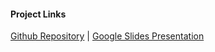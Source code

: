 #### Project Links
[Github Repository][1] |
[Google Slides Presentation][2]

[1]: https://github.com/JessWN/2110ACDS_T13
[2]: https://docs.google.com/presentation/d/1-AIbZcDdUDmvVoIB4WoJcIZslbbdb6S9bujMNEgpuHw/edit?usp=sharing
[3]: 
[4]: 

